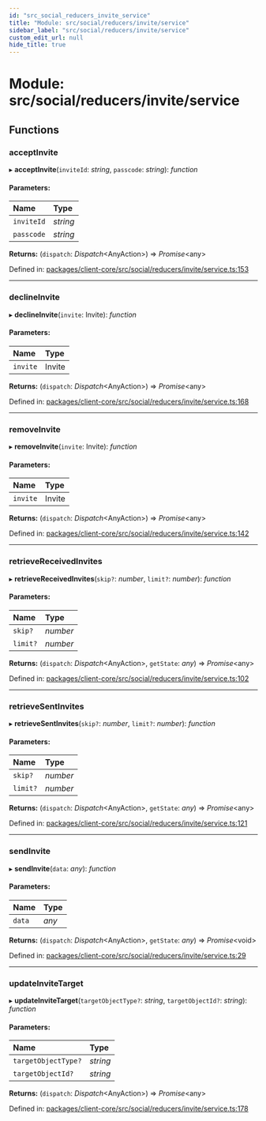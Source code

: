 ```yaml
---
id: "src_social_reducers_invite_service"
title: "Module: src/social/reducers/invite/service"
sidebar_label: "src/social/reducers/invite/service"
custom_edit_url: null
hide_title: true
---
```


# Module: src/social/reducers/invite/service

## Functions

### acceptInvite

▸ **acceptInvite**(`inviteId`: *string*, `passcode`: *string*): *function*

#### Parameters:

Name | Type |
:------ | :------ |
`inviteId` | *string* |
`passcode` | *string* |

**Returns:** (`dispatch`: *Dispatch*<AnyAction\>) => *Promise*<any\>

Defined in: [packages/client-core/src/social/reducers/invite/service.ts:153](https://github.com/xr3ngine/xr3ngine/blob/716a06460/packages/client-core/src/social/reducers/invite/service.ts#L153)

___

### declineInvite

▸ **declineInvite**(`invite`: Invite): *function*

#### Parameters:

Name | Type |
:------ | :------ |
`invite` | Invite |

**Returns:** (`dispatch`: *Dispatch*<AnyAction\>) => *Promise*<any\>

Defined in: [packages/client-core/src/social/reducers/invite/service.ts:168](https://github.com/xr3ngine/xr3ngine/blob/716a06460/packages/client-core/src/social/reducers/invite/service.ts#L168)

___

### removeInvite

▸ **removeInvite**(`invite`: Invite): *function*

#### Parameters:

Name | Type |
:------ | :------ |
`invite` | Invite |

**Returns:** (`dispatch`: *Dispatch*<AnyAction\>) => *Promise*<any\>

Defined in: [packages/client-core/src/social/reducers/invite/service.ts:142](https://github.com/xr3ngine/xr3ngine/blob/716a06460/packages/client-core/src/social/reducers/invite/service.ts#L142)

___

### retrieveReceivedInvites

▸ **retrieveReceivedInvites**(`skip?`: *number*, `limit?`: *number*): *function*

#### Parameters:

Name | Type |
:------ | :------ |
`skip?` | *number* |
`limit?` | *number* |

**Returns:** (`dispatch`: *Dispatch*<AnyAction\>, `getState`: *any*) => *Promise*<any\>

Defined in: [packages/client-core/src/social/reducers/invite/service.ts:102](https://github.com/xr3ngine/xr3ngine/blob/716a06460/packages/client-core/src/social/reducers/invite/service.ts#L102)

___

### retrieveSentInvites

▸ **retrieveSentInvites**(`skip?`: *number*, `limit?`: *number*): *function*

#### Parameters:

Name | Type |
:------ | :------ |
`skip?` | *number* |
`limit?` | *number* |

**Returns:** (`dispatch`: *Dispatch*<AnyAction\>, `getState`: *any*) => *Promise*<any\>

Defined in: [packages/client-core/src/social/reducers/invite/service.ts:121](https://github.com/xr3ngine/xr3ngine/blob/716a06460/packages/client-core/src/social/reducers/invite/service.ts#L121)

___

### sendInvite

▸ **sendInvite**(`data`: *any*): *function*

#### Parameters:

Name | Type |
:------ | :------ |
`data` | *any* |

**Returns:** (`dispatch`: *Dispatch*<AnyAction\>, `getState`: *any*) => *Promise*<void\>

Defined in: [packages/client-core/src/social/reducers/invite/service.ts:29](https://github.com/xr3ngine/xr3ngine/blob/716a06460/packages/client-core/src/social/reducers/invite/service.ts#L29)

___

### updateInviteTarget

▸ **updateInviteTarget**(`targetObjectType?`: *string*, `targetObjectId?`: *string*): *function*

#### Parameters:

Name | Type |
:------ | :------ |
`targetObjectType?` | *string* |
`targetObjectId?` | *string* |

**Returns:** (`dispatch`: *Dispatch*<AnyAction\>) => *Promise*<any\>

Defined in: [packages/client-core/src/social/reducers/invite/service.ts:178](https://github.com/xr3ngine/xr3ngine/blob/716a06460/packages/client-core/src/social/reducers/invite/service.ts#L178)
